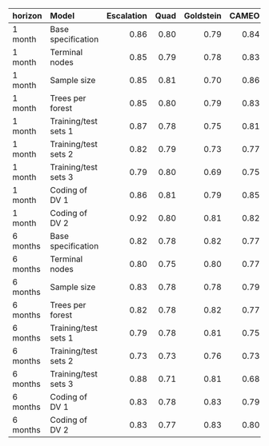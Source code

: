|horizon  |Model                | Escalation| Quad| Goldstein| CAMEO| Average|
|:--------|:--------------------|----------:|----:|---------:|-----:|-------:|
|1 month  |Base specification   |       0.86| 0.80|      0.79|  0.84|    0.82|
|1 month  |Terminal nodes       |       0.85| 0.79|      0.78|  0.83|    0.82|
|1 month  |Sample size          |       0.85| 0.81|      0.70|  0.86|    0.84|
|1 month  |Trees per forest     |       0.85| 0.80|      0.79|  0.83|    0.82|
|1 month  |Training/test sets 1 |       0.87| 0.78|      0.75|  0.81|    0.81|
|1 month  |Training/test sets 2 |       0.82| 0.79|      0.73|  0.77|    0.78|
|1 month  |Training/test sets 3 |       0.79| 0.80|      0.69|  0.75|    0.75|
|1 month  |Coding of DV 1       |       0.86| 0.81|      0.79|  0.85|    0.83|
|1 month  |Coding of DV 2       |       0.92| 0.80|      0.81|  0.82|    0.81|
|6 months |Base specification   |       0.82| 0.78|      0.82|  0.77|    0.79|
|6 months |Terminal nodes       |       0.80| 0.75|      0.80|  0.77|    0.77|
|6 months |Sample size          |       0.83| 0.78|      0.78|  0.79|    0.79|
|6 months |Trees per forest     |       0.82| 0.78|      0.82|  0.77|    0.79|
|6 months |Training/test sets 1 |       0.79| 0.78|      0.81|  0.75|    0.77|
|6 months |Training/test sets 2 |       0.73| 0.73|      0.76|  0.73|    0.75|
|6 months |Training/test sets 3 |       0.88| 0.71|      0.81|  0.68|    0.79|
|6 months |Coding of DV 1       |       0.83| 0.78|      0.83|  0.79|    0.80|
|6 months |Coding of DV 2       |       0.83| 0.77|      0.83|  0.80|    0.79|
